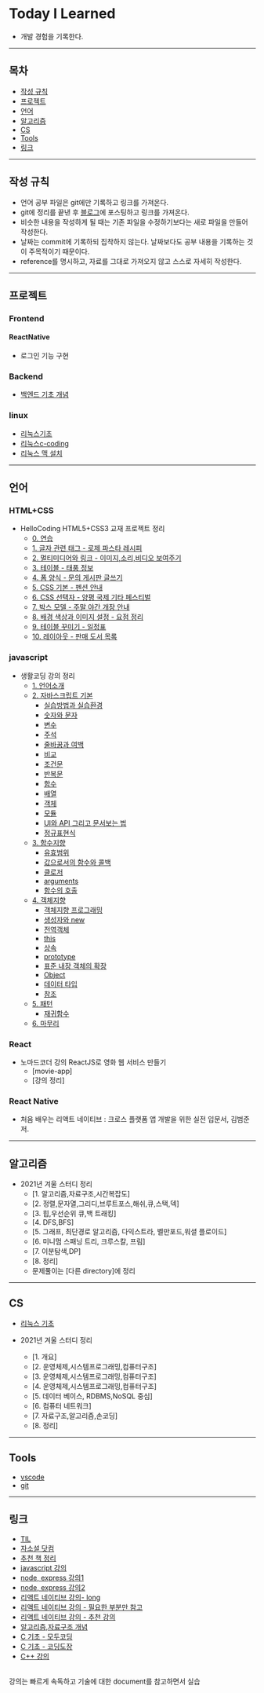 # Today I Learned
* 개발 경험을 기록한다.

---

## 목차

* [작성 규칙](#작성-규칙)
* [프로젝트](#프로젝트)
* [언어](#언어)
* [알고리즘](#알고리즘)
* [CS](#CS)
* [Tools](#Tools)
* [링크](#링크)

---

## 작성 규칙

* 언어 공부 파일은 git에만 기록하고 링크를 가져온다.
* git에 정리를 끝낸 후 [블로그](https://nali.tistory.com/)에 포스팅하고 링크를 가져온다.
* 비슷한 내용을 작성하게 될 때는 기존 파일을 수정하기보다는 새로 파일을 만들어 작성한다.
* 날짜는 commit에 기록하되 집착하지 않는다. 날짜보다도 공부 내용을 기록하는 것이 주목적이기 때문이다.
* reference를 명시하고, 자료를 그대로 가져오지 않고 스스로 자세히 작성한다.

---
## 프로젝트

### Frontend
#### ReactNative
* 로그인 기능 구현

### Backend
* [백엔드 기초 개념](https://github.com/defwdahyun0/TIL/blob/main/Project/Backend%20/backend_base.md)
### linux
* [리눅스기초](https://github.com/defwdahyun0/TIL/blob/main/Project/linux/linux_base.md)
* [리눅스c-coding](https://github.com/defwdahyun0/TIL/blob/main/Project/linux/linux_c_coding.md)
* [리눅스 맥 설치](https://github.com/defwdahyun0/TIL/blob/main/Project/linux/linux_mac_install.md)

---
## 언어

### HTML+CSS
* HelloCoding HTML5+CSS3 교재 프로젝트 정리
    * [0. 연습](https://github.com/defwdahyun0/TIL/blob/main/language/HTML%2BCSS/htmlcss_hellocoding_00_ex.html)
    * [1. 글자 관련 태그 - 로제 파스타 레시피](https://github.com/defwdahyun0/TIL/blob/main/language/HTML%2BCSS/htmlcss_hellocoding_01_pasta.html)
    * [2. 멀티미디어와 링크 - 이미지,소리,비디오 보여주기](https://github.com/defwdahyun0/TIL/blob/main/language/HTML%2BCSS/htmlcss_hellocoding_02_image.html)
    * [3. 테이블 - 태풍 정보](https://github.com/defwdahyun0/TIL/blob/main/language/HTML%2BCSS/htmlcss_hellocoding_03_table.html)
    * [4. 폼 양식 - 문의 게시판 글쓰기](https://github.com/defwdahyun0/TIL/blob/main/language/HTML%2BCSS/htmlcss_hellocoding_04_text.html)
    * [5. CSS 기본 - 펜션 안내](https://github.com/defwdahyun0/TIL/blob/main/language/HTML%2BCSS/htmlcss_hellocoding_05_intru.html)
    * [6. CSS 선택자 - 양평 국제 기타 페스티벌](https://github.com/defwdahyun0/TIL/blob/main/language/HTML%2BCSS/htmlcss_hellocoding_06_poster.html)
    * [7. 박스 모델 - 주말 야간 개장 안내](https://github.com/defwdahyun0/TIL/blob/main/language/HTML%2BCSS/htmlcss_hellocoding_07_box.html)
    * [8. 배경 색상과 이미지 설정 - 요점 정리](https://github.com/defwdahyun0/TIL/blob/main/language/HTML%2BCSS/htmlcss_hellocoding_08_site.html)
    * [9. 테이블 꾸미기 - 일정표](https://github.com/defwdahyun0/TIL/blob/main/language/HTML%2BCSS/htmlcss_hellocoding_09_schedule.html)
    * [10. 레이아웃 - 판매 도서 목록](https://github.com/defwdahyun0/TIL/blob/main/language/HTML%2BCSS/htmlcss_hellocoding_10_book.html)

### javascript

* 생활코딩 강의 정리
    * [1. 언어소개](https://github.com/defwdahyun0/TIL/blob/main/language/javascript/js_opentutorials_1_intro.md)
    * [2. 자바스크립트 기본](https://github.com/defwdahyun0/TIL/blob/main/language/javascript/js_opentutorials_2-00.md)
        * [실습방법과 실습환경](https://github.com/defwdahyun0/TIL/blob/main/language/javascript/js_opentutorials_2-01.md)
        * [숫자와 문자](https://github.com/defwdahyun0/TIL/blob/main/language/javascript/js_opentutorials_2-02.md)
        * [변수](https://github.com/defwdahyun0/TIL/blob/main/language/javascript/js_opentutorials_2-03.md)
        * [주석](https://github.com/defwdahyun0/TIL/blob/main/language/javascript/js_opentutorials_2-04.md)
        * [줄바꿈과 여백](https://github.com/defwdahyun0/TIL/blob/main/language/javascript/js_opentutorials_2-05.md)
        * [비교](https://github.com/defwdahyun0/TIL/blob/main/language/javascript/js_opentutorials_2-06.md)
        * [조건문](https://github.com/defwdahyun0/TIL/blob/main/language/javascript/js_opentutorials_2-07.md)
        * [반복문](https://github.com/defwdahyun0/TIL/blob/main/language/javascript/js_opentutorials_2-08.md)
        * [함수](https://github.com/defwdahyun0/TIL/blob/main/language/javascript/js_opentutorials_2-09.md)
        * [배열](https://github.com/defwdahyun0/TIL/blob/main/language/javascript/js_opentutorials_2-10.md)
        * [객체](https://github.com/defwdahyun0/TIL/blob/main/language/javascript/js_opentutorials_2-11.md)
        * [모듈](https://github.com/defwdahyun0/TIL/blob/main/language/javascript/js_opentutorials_2-12.md)
        * [UI와 API 그리고 문서보는 법](https://github.com/defwdahyun0/TIL/blob/main/language/javascript/js_opentutorials_2-13.md)
        * [정규표현식](https://github.com/defwdahyun0/TIL/blob/main/language/javascript/js_opentutorials_2-14.md)
    * [3. 함수지향](https://github.com/defwdahyun0/TIL/blob/main/language/javascript/js_opentutorials_3-0.md)
        * [유효범위](https://github.com/defwdahyun0/TIL/blob/main/language/javascript/js_opentutorials_3-1.md)
        * [값으로서의 함수와 콜백](https://github.com/defwdahyun0/TIL/blob/main/language/javascript/js_opentutorials_3-2.md)
        * [클로저](https://github.com/defwdahyun0/TIL/blob/main/language/javascript/js_opentutorials_3-3.md)
        * [arguments](https://github.com/defwdahyun0/TIL/blob/main/language/javascript/js_opentutorials_3-4.md)
        * [함수의 호출](https://github.com/defwdahyun0/TIL/blob/main/language/javascript/js_opentutorials_3-5.md)
    * [4. 객체지향](https://github.com/defwdahyun0/TIL/blob/main/language/javascript/js_opentutorials_4-00.md)
        * [객체지향 프로그래밍](https://github.com/defwdahyun0/TIL/blob/main/language/javascript/js_opentutorials_4-01.md)
        * [생성자와 new](https://github.com/defwdahyun0/TIL/blob/main/language/javascript/js_opentutorials_4-02.md)
        * [전역객체](https://github.com/defwdahyun0/TIL/blob/main/language/javascript/js_opentutorials_4-03.md)
        * [this](https://github.com/defwdahyun0/TIL/blob/main/language/javascript/js_opentutorials_4-04.md)
        * [상속](https://github.com/defwdahyun0/TIL/blob/main/language/javascript/js_opentutorials_4-05.md)
        * [prototype](https://github.com/defwdahyun0/TIL/blob/main/language/javascript/js_opentutorials_4-06.md)
        * [표준 내장 객체의 확장](https://github.com/defwdahyun0/TIL/blob/main/language/javascript/js_opentutorials_4-07.md)
        * [Object](https://github.com/defwdahyun0/TIL/blob/main/language/javascript/js_opentutorials_4-08.md)
        * [데이터 타입](https://github.com/defwdahyun0/TIL/blob/main/language/javascript/js_opentutorials_4-09.md)
        * [참조](https://github.com/defwdahyun0/TIL/blob/main/language/javascript/js_opentutorials_4-10.md)
    * [5. 패턴](https://github.com/defwdahyun0/TIL/blob/main/language/javascript/js_opentutorials_5-0.md)
        * [재귀함수](https://github.com/defwdahyun0/TIL/blob/main/language/javascript/js_opentutorials_5-1.md)
    * [6. 마무리](https://github.com/defwdahyun0/TIL/blob/main/language/javascript/js_opentutorials_6_end.md)

### React

* 노마드코더 강의 ReactJS로 영화 웹 서비스 만들기
    * [movie-app]
    * [강의 정리]

### React Native

* 처음 배우는 리액트 네이티브 : 크로스 플랫폼 앱 개발을 위한 실전 입문서, 김범준 저.

---
## 알고리즘

* 2021년 겨울 스터디 정리
    * [1. 알고리즘,자료구조,시간복잡도]
    * [2. 정렬,문자열,그리디,브루트포스,해쉬,큐,스택,덱]
    * [3. 힙,우선순위 큐,백 트래킹]
    * [4. DFS,BFS]
    * [5. 그래프, 최단경로 알고리즘, 다익스트라, 벨만포드,워셜 플로이드]
    * [6. 미니멈 스패닝 트리, 크루스칼, 프림]
    * [7. 이분탐색,DP]
    * [8. 정리]
    - 문제풀이는 [다른 directory]에 정리
---
## CS

* [리눅스 기초](https://github.com/defwdahyun0/TIL/blob/main/CS/OS/linux.md)

* 2021년 겨울 스터디 정리
    * [1. 개요]
    * [2. 운영체제,시스템프로그래밍,컴퓨터구조]
    * [3. 운영체제,시스템프로그래밍,컴퓨터구조]
    * [4. 운영체제,시스템프로그래밍,컴퓨터구조]
    * [5. 데이터 베이스, RDBMS,NoSQL 중심]
    * [6. 컴퓨터 네트워크]
    * [7. 자료구조,알고리즘,손코딩]
    * [8. 정리]

---
## Tools
* [vscode](https://github.com/defwdahyun0/TIL/blob/main/Tools/vscode.md)
* [git](https://github.com/defwdahyun0/TIL/blob/main/Tools/git.md)  

---
## 링크
* [TIL](https://github.com/namjunemy/TIL)
* [자소설 닷컴](https://jasoseol.com/)
* [추천 책 정리](https://github.com/peterhyun1234/2021_winter_DJC/blob/main/week_1/files/recommended_books.md)
* [javascript 강의](https://opentutorials.org/course/743)
* [node, express 강의1](https://opentutorials.org/course/3332)
* [node, express 강의2](https://opentutorials.org/course/3370)
* [리액트 네이티브 강의- long](https://www.youtube.com/watch?v=9xzmAXbesaY)
* [리액트 네이티브 강의 - 필요한 부분만 참고](https://nomadcoders.co/react-native-for-beginners#start)
* [리액트 네이티브 강의 - 추천 강의](https://reactnative.dev/docs/components-and-apis)
* [알고리즘,자료구조 개념](https://ldgeao99.tistory.com/244)
* [C 기초 - 모두코딩](https://modoocode.com/231)
* [C 기초 - 코딩도장](https://dojang.io/course/view.php?id=2)
* [C++ 강의](https://www.youtube.com/playlist?list=PL4SIC1d_ab-b4zy_3FDRIiohszShOZ0PK)
<br>
강의는 빠르게 속독하고 기술에 대한 document를 참고하면서 실습
